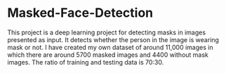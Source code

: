 # Masked-Face-Detection
This project is a deep learning project for detecting masks in images presented as input. 
It detects whether the person in the image is wearing mask or not.
I have created my own dataset of around 11,000 images in which there are around 5700 masked images and 4400 without mask images.
The ratio of training and testing data is 70:30.
